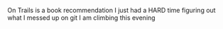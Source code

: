 On Trails is a book recommendation
I just had a HARD time figuring out what I messed up on git
I am climbing this evening

